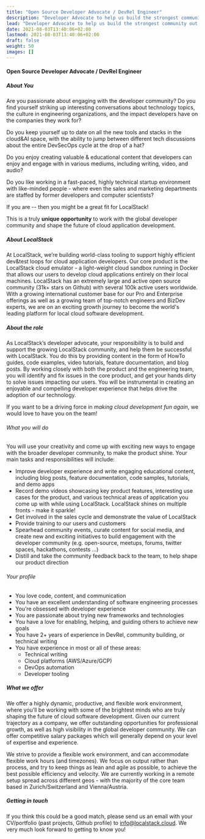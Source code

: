 ```yaml
---
title: "Open Source Developer Advocate / DevRel Engineer"
description: "Developer Advocate to help us build the strongest community out there."
lead: "Developer Advocate to help us build the strongest community out there."
date: 2021-08-03T13:40:06+02:00
lastmod: 2021-08-03T13:40:06+02:00
draft: false
weight: 50
images: []
---
```


<h4 id="backend-dev">Open Source Developer Advocate / DevRel Engineer</h4>
<h5>About You</h5>
<p>
Are you passionate about engaging with the developer community? Do you find yourself striking up interesting conversations about technology topics, the culture in engineering organizations, and the impact developers have on the companies they work for?
</p><p>
Do you keep yourself up to date on all the new tools and stacks in the cloud&AI space, with the ability to jump between different tech discussions about the entire DevSecOps cycle at the drop of a hat?
</p><p>
Do you enjoy creating valuable & educational content that developers can enjoy and engage with in various mediums, including writing, video, and audio?
</p><p>
Do you like working in a fast-paced, highly technical startup environment with like-minded people - where even the sales and marketing departments are staffed by former developers and computer scientists?
</p><p>
If you are -- then you might be a great fit for LocalStack!
</p><p>
This is a truly <b>unique opportunity</b> to work with the global developer community and shape the future of cloud application development.
</p>

<h5>About LocalStack</h5>
<p>
At LocalStack, we’re building world-class tooling to support highly efficient dev&test loops for cloud application developers. Our core product is the LocalStack cloud emulator - a light-weight cloud sandbox running in Docker that allows our users to develop cloud applications entirely on their local machines. LocalStack has an extremely large and active open source community (31k+ stars on Github) with several 100k active users worldwide. With a growing international customer base for our Pro and Enterprise offerings as well as a growing team of top-notch engineers and BizDev experts, we are on an exciting growth journey to become the world's leading platform for local cloud software development.
</p>

<h5>About the role</h5>
<p>
As LocalStack’s developer advocate, your responsibility is to build and support the growing LocalStack community, and help them be successful with LocalStack. You do this by providing content in the form of HowTo guides, code examples, video tutorials, feature documentation, and blog posts. By working closely with both the product and the engineering team, you will identify and fix issues in the core product, and get your hands dirty to solve issues impacting our users. You will be instrumental in creating an enjoyable and compelling developer experience that helps drive the adoption of our technology.
</p><p>
If you want to be a driving force in <i>making cloud development fun again</i>, we would love to have you on the team!
</p>
<h6>What you will do</h6>
<p>
You will use your creativity and come up with exciting new ways to engage with the broader developer community, to make the product shine. Your main tasks and responsibilities will include:
  <ul>
    <li>Improve developer experience and write engaging educational content, including blog posts, feature documentation, code samples, tutorials, and demo apps</li>
    <li>Record demo videos showcasing key product features, interesting use cases for the product, and various technical areas of application you come up with while using LocalStack. LocalStack shines on multiple fronts - make it sparkle!</li>
    <li>Get involved in the sales cycle and demonstrate the value of LocalStack</li>
    <li>Provide training to our users and customers</li>
    <li>Spearhead community events, curate content for social media, and create new and exciting initiatives to build engagement with the developer community (e.g. open-source, meetups, forums, twitter spaces, hackathons, contests ...)
    </li>
    <li>Distill and take the community feedback back to the team, to help shape our product direction</li>
  </ul>
</p>
<h6>Your profile</h6>
<p>
  <ul>
    <li>You love code, content, and communication</li>
    <li>You have an excellent understanding of software engineering processes</li>
    <li>You’re obsessed with developer experience</li>
    <li>You are passionate about trying new frameworks and technologies</li>
    <li>You have a love for enabling, helping, and guiding others to achieve new goals</li>
    <li>You have 2+ years of experience in DevRel, community building, or technical writing</li>
    <li>You have experience in most or all of these areas:
      <ul>
        <li>Technical writing</li>
        <li>Cloud platforms (AWS/Azure/GCP)</li>
        <li>DevOps automation</li>
        <li>Developer tooling</li>
      </ul>
    </li>
  </ul>
</p>

<h5>What we offer</h5>
<p>
We offer a highly dynamic, productive, and flexible work environment, where you’ll be working with some of the brightest minds who are truly shaping the future of cloud software development. Given our current trajectory as a company, we offer outstanding opportunities for professional growth, as well as high visibility in the global developer community. We can offer competitive salary packages which will generally depend on your level of expertise and experience.
</p><p>
We strive to provide a flexible work environment, and can accommodate flexible work hours (and timezones). We focus on output rather than process, and try to keep things as lean and agile as possible, to achieve the best possible efficiency and velocity. We are currently working in a remote setup spread across different geos - with the majority of the core team based in Zurich/Switzerland and Vienna/Austria.
</p>

<h5>Getting in touch</h5>
<p>
  If you think this could be a good match, please send us an email with your
  CV/portfolio (past projects, Github profile) to
  <a href="mailto:info@localstack.cloud">info@localstack.cloud</a>.
  We very much look forward to getting to know you!
</p>
